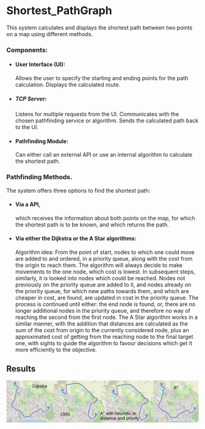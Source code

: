 # Shortest_PathGraph
This system calculates and displays the shortest path between two points on a map using different methods.

### Components: 

- #### User Interface (UI):
  Allows the user to specify the starting and ending points for the path calculation. Displays the calculated route.

- ##### TCP Server:
  Listens for multiple requests from the UI. Communicates with the chosen pathfinding service or algorithm. Sends the calculated path back to the UI.

- #### Pathfinding Module:
  Can either call an external API or use an internal algorithm to calculate the shortest path.

### Pathfinding Methods.

The system offers three options to find the shortest path:

- #### Via a API,
  which receives the information about both points on the map, for which the shortest path is to be known, and which returns the path.

- #### Via either the Dijkstra or the A Star algorithms:
  Algorithm idea: From the point of start, nodes to which one could move are added to and ordered, in a priority queue, along with the cost from the origin to reach them. The algorithm will always decide to make movements to the one node, which cost is lowest. In subsequent steps, similarly, it is looked into nodes which could be reached. Nodes not previously on the priority queue are added to it, and nodes already on the priority queue, for which new paths towards them, and which are cheaper in cost, are found, are updated in cost in the priority queue. The process is continued until either: the end node is found, or, there are no longer additional nodes in the priority queue, and therefore no way of reaching the second from the first node. The A Star algorithm works in a similar manner, with the addition that distances are calculated as the sum of the cost from origin to the currently considered node, plus an approximated cost of getting from the reaching node to the final target one, with sights to guide the algorithm to favour decisions which get it more efficiently to the objective. 

## Results

![Shortest Paths](./Shortest_Path.jpg)
